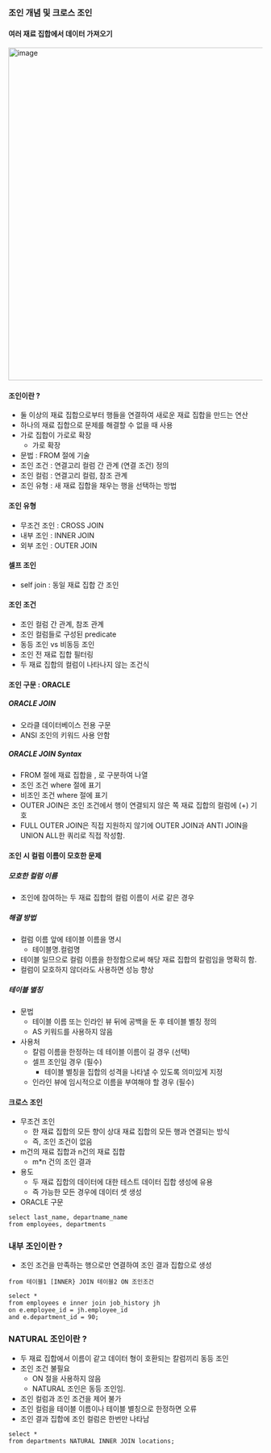 ### 조인 개념 및 크로스 조인
#### 여러 재료 집합에서 데이터 가져오기
<img width="660" alt="image" src="https://github.com/user-attachments/assets/9e354d3b-c937-402e-ac22-091bb7c914ee" />

#### 조인이란 ?
- 둘 이상의 재료 집합으로부터 행들을 연결하여 새로운 재료 집합을 만드는 연산
- 하나의 재료 집합으로 문제를 해결할 수 없을 때 사용
- 가로 집합이 가로로 확장
   - 가로 확장
- 문법 : FROM 절에 기술
- 조인 조건 : 연결고리 컬럼 간 관계 (연결 조건) 정의
- 조인 컬럼 : 연결고리 컬럼, 참조 관계
- 조인 유형 : 새 재료 집합을 채우는 행을 선택하는 방법
  
#### 조인 유형
- 무조건 조인 : CROSS JOIN
- 내부 조인 : INNER JOIN
- 외부 조인 : OUTER JOIN
#### 셀프 조인
- self join : 동일 재료 집합 간 조인
#### 조인 조건
- 조인 컬럼 간 관계, 참조 관계
- 조인 컬럼들로 구성된 predicate
- 동등 조인 vs 비동등 조인
- 조인 전 재료 집합 필터링
- 두 재료 집합의 컬럼이 나타나지 않는 조건식

#### 조인 구문 : ORACLE
##### ORACLE JOIN
- 오라클 데이터베이스 전용 구문
- ANSI 조인의 키워드 사용 안함
##### ORACLE JOIN Syntax
- FROM 절에 재료 집합을 , 로 구분하여 나열
- 조인 조건 where 절에 표기
- 비조인 조건 where 절에 표기
- OUTER JOIN은 조인 조건에서 행이 연결되지 않은 쪽 재료 집합의 컬럼에 (+) 기호
- FULL OUTER JOIN은 직접 지원하지 않기에 OUTER JOIN과 ANTI JOIN을 UNION ALL한 쿼리로 직접 작성함.

#### 조인 시 컬럼 이름이 모호한 문제
##### 모호한 컬럼 이름
- 조인에 참여하는 두 재료 집합의 컬럼 이름이 서로 같은 경우
##### 해결 방법
- 컬럼 이름 앞에 테이블 이름을 명시
   - 테이블명.컬럼명
- 테이블 일므으로 컬럼 이름을 한정함으로써 해당 재료 집합의 칼럼임을 명확히 함.
- 컬럼이 모호하지 않더라도 사용하면 성능 향상

##### 테이블 별칭
- 문법
   - 테이블 이름 또는 인라인 뷰 뒤에 공백을 둔 후 테이블 별칭 정의
   - AS 키워드를 사용하지 않음
- 사용처
   - 칼럼 이름을 한정하는 데 테이블 이름이 길 경우 (선택)
   - 셀프 조인일 경우 (필수)
      - 테이블 별칭을 집합의 성격을 나타낼 수 있도록 의미있게 지정
   - 인라인 뷰에 임시적으로 이름을 부여해야 할 경우 (필수)

#### 크로스 조인
- 무조건 조인
   - 한 재료 집합의 모든 향이 상대 재료 집합의 모든 행과 연결되는 방식
   - 즉, 조인 조건이 없음
- m건의 재료 집합과 n건의 재료 집합
   - m*n 건의 조인 결과
- 용도
   - 두 재료 집합의 데이터에 대한 테스트 데이터 집합 생성에 유용
   - 즉 가능한 모든 경우에 데이터 셋 생성
- ORACLE 구문
```
select last_name, departname_name
from employees, departments
```

### 내부 조인이란 ?
- 조인 조건을 만족하는 행으로만 연결하여 조인 결과 집합으로 생성
```
from 테이블1 [INNER} JOIN 테이블2 ON 조인조건
```
```
select *
from employees e inner join job_history jh
on e.employee_id = jh.employee_id
and e.department_id = 90;
```
### NATURAL 조인이란 ?
- 두 재료 집합에서 이름이 같고 데이터 형이 호환되는 칼럼끼리 동등 조인
- 조인 조건 불필요
   - ON 절을 사용하지 않음
   - NATURAL 조인은 동등 조인임.
- 조인 컬럼과 조인 조건을 제어 불가
- 조인 컬럼을 테이블 이름이나 테이블 별칭으로 한정하면 오류
- 조인 결과 집합에 조인 컬럼은 한번만 나타남
```
select * 
from departments NATURAL INNER JOIN locations;
```

